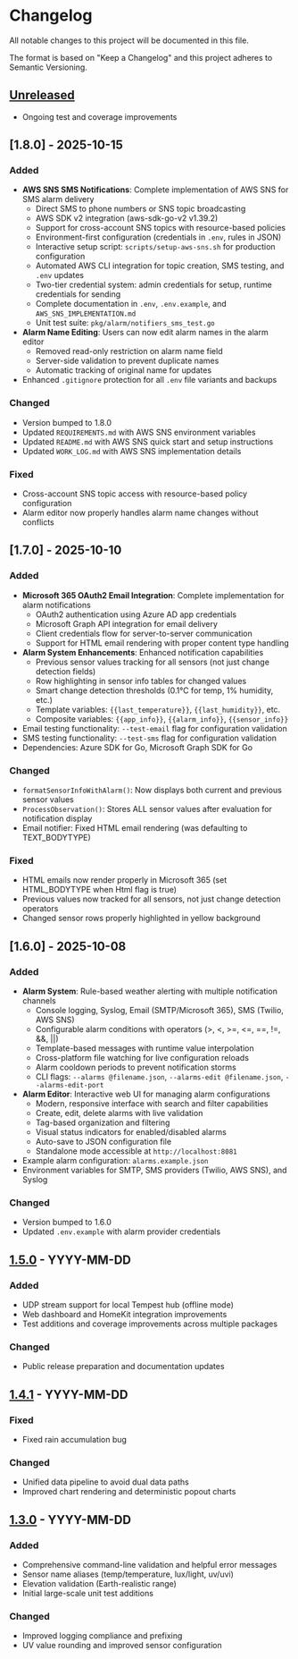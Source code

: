 # Changelog

All notable changes to this project will be documented in this file.

The format is based on "Keep a Changelog" and this project adheres to Semantic Versioning.

## [Unreleased]
- Ongoing test and coverage improvements

## [1.8.0] - 2025-10-15
### Added
- **AWS SNS SMS Notifications**: Complete implementation of AWS SNS for SMS alarm delivery
  - Direct SMS to phone numbers or SNS topic broadcasting
  - AWS SDK v2 integration (aws-sdk-go-v2 v1.39.2)
  - Support for cross-account SNS topics with resource-based policies
  - Environment-first configuration (credentials in `.env`, rules in JSON)
  - Interactive setup script: `scripts/setup-aws-sns.sh` for production configuration
  - Automated AWS CLI integration for topic creation, SMS testing, and `.env` updates
  - Two-tier credential system: admin credentials for setup, runtime credentials for sending
  - Complete documentation in `.env`, `.env.example`, and `AWS_SNS_IMPLEMENTATION.md`
  - Unit test suite: `pkg/alarm/notifiers_sms_test.go`
- **Alarm Name Editing**: Users can now edit alarm names in the alarm editor
  - Removed read-only restriction on alarm name field
  - Server-side validation to prevent duplicate names
  - Automatic tracking of original name for updates
- Enhanced `.gitignore` protection for all `.env` file variants and backups

### Changed
- Version bumped to 1.8.0
- Updated `REQUIREMENTS.md` with AWS SNS environment variables
- Updated `README.md` with AWS SNS quick start and setup instructions
- Updated `WORK_LOG.md` with AWS SNS implementation details

### Fixed
- Cross-account SNS topic access with resource-based policy configuration
- Alarm editor now properly handles alarm name changes without conflicts

## [1.7.0] - 2025-10-10
### Added
- **Microsoft 365 OAuth2 Email Integration**: Complete implementation for alarm notifications
  - OAuth2 authentication using Azure AD app credentials
  - Microsoft Graph API integration for email delivery
  - Client credentials flow for server-to-server communication
  - Support for HTML email rendering with proper content type handling
- **Alarm System Enhancements**: Enhanced notification capabilities
  - Previous sensor values tracking for all sensors (not just change detection fields)
  - Row highlighting in sensor info tables for changed values
  - Smart change detection thresholds (0.1°C for temp, 1% humidity, etc.)
  - Template variables: `{{last_temperature}}`, `{{last_humidity}}`, etc.
  - Composite variables: `{{app_info}}`, `{{alarm_info}}`, `{{sensor_info}}`
- Email testing functionality: `--test-email` flag for configuration validation
- SMS testing functionality: `--test-sms` flag for configuration validation
- Dependencies: Azure SDK for Go, Microsoft Graph SDK for Go

### Changed
- `formatSensorInfoWithAlarm()`: Now displays both current and previous sensor values
- `ProcessObservation()`: Stores ALL sensor values after evaluation for notification display
- Email notifier: Fixed HTML email rendering (was defaulting to TEXT_BODYTYPE)

### Fixed
- HTML emails now render properly in Microsoft 365 (set HTML_BODYTYPE when Html flag is true)
- Previous values now tracked for all sensors, not just change detection operators
- Changed sensor rows properly highlighted in yellow background

## [1.6.0] - 2025-10-08
### Added
- **Alarm System**: Rule-based weather alerting with multiple notification channels
  - Console logging, Syslog, Email (SMTP/Microsoft 365), SMS (Twilio, AWS SNS)
  - Configurable alarm conditions with operators (>, <, >=, <=, ==, !=, &&, ||)
  - Template-based messages with runtime value interpolation
  - Cross-platform file watching for live configuration reloads
  - Alarm cooldown periods to prevent notification storms
  - CLI flags: `--alarms @filename.json`, `--alarms-edit @filename.json`, `--alarms-edit-port`
- **Alarm Editor**: Interactive web UI for managing alarm configurations
  - Modern, responsive interface with search and filter capabilities
  - Create, edit, delete alarms with live validation
  - Tag-based organization and filtering
  - Visual status indicators for enabled/disabled alarms
  - Auto-save to JSON configuration file
  - Standalone mode accessible at `http://localhost:8081`
- Example alarm configuration: `alarms.example.json`
- Environment variables for SMTP, SMS providers (Twilio, AWS SNS), and Syslog

### Changed
- Version bumped to 1.6.0
- Updated `.env.example` with alarm provider credentials

## [1.5.0] - YYYY-MM-DD
### Added
- UDP stream support for local Tempest hub (offline mode)
- Web dashboard and HomeKit integration improvements
- Test additions and coverage improvements across multiple packages

### Changed
- Public release preparation and documentation updates

## [1.4.1] - YYYY-MM-DD
### Fixed
- Fixed rain accumulation bug

### Changed
- Unified data pipeline to avoid dual data paths
- Improved chart rendering and deterministic popout charts

## [1.3.0] - YYYY-MM-DD
### Added
- Comprehensive command-line validation and helpful error messages
- Sensor name aliases (temp/temperature, lux/light, uv/uvi)
- Elevation validation (Earth-realistic range)
- Initial large-scale unit test additions

### Changed
- Improved logging compliance and prefixing
- UV value rounding and improved sensor configuration



[Unreleased]: #
[1.5.0]: #
[1.4.1]: #
[1.3.0]: #

